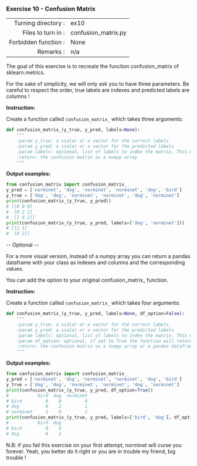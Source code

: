  ### Exercise 10 - Confusion Matrix

|                         |                         |
| -----------------------:| ----------------------- |
|   Turning directory :   |  ex10                   |
|   Files to turn in :    |  confusion_matrix.py    |
|   Forbidden function :  |  None                   |
|   Remarks :             |  n/a                    |

The goal of this exercise is to recreate the function confusion_matrix of sklearn.metrics.

For the sake of simplicity, we will only ask you to have three parameters.
Be careful to respect the order, true labels are indexes and predicted labels are columns !

**Instruction:**

Create a function called `confusion_matrix_` which takes three arguments: 
```python
def confusion_matrix_(y_true, y_pred, labels=None):
    """
    :param y_true: a scalar or a vector for the correct labels
    :param y_pred: a scalar or a vector for the predicted labels
    :param labels: optional, list of labels to index the matrix. This may be used to reorder or select a subset of labels. (default=None)
    :return: the confusion matrix as a numpy array
    """
```

**Output examples:**
```python
from confusion_matrix import confusion_matrix_
y_pred = ['norminet', 'dog', 'norminet', 'norminet', 'dog', 'bird']
y_true = ['dog', 'dog', 'norminet', 'norminet', 'dog', 'norminet']
print(confusion_matrix_(y_true, y_pred))
# [[0 0 0]
#  [0 2 1]
#  [1 0 2]]
print(confusion_matrix_(y_true, y_pred, labels=['dog', 'norminet']))
# [[2 1]
#  [0 2]]
```

-- Optional --

For a more visual version, instead of a numpy array you can return a pandas dataframe with your class as indexes and columns and the corresponding values.

You can add the option to your original confusion_matrix_ function.

**Instruction:**

Create a function called `confusion_matrix_` which takes four arguments:
```python
def confusion_matrix_(y_true, y_pred, labels=None, df_option=False):
    """
    :param y_true: a scalar or a vector for the correct labels
    :param y_pred: a scalar or a vector for the predicted labels
    :param labels: optional, list of labels to index the matrix. This may be used to reorder or select a subset of labels. (default=None)
    :param df_option: optional, if set to True the function will return a pandas dataframe instead of a numpy array. (default=False)
    :return: the confusion matrix as a numpy array or a pandas dataframe
    """
```

**Output examples:**
```python
from confusion_matrix import confusion_matrix_
y_pred = ['norminet', 'dog', 'norminet', 'norminet', 'dog', 'bird']
y_true = ['dog', 'dog', 'norminet', 'norminet', 'dog', 'norminet']
print(confusion_matrix_(y_true, y_pred, df_option=True))
#           bird  dog  norminet
# bird         0    0         0
# dog          0    2         1
# norminet     1    0         2
print(confusion_matrix_(y_true, y_pred, labels=['bird', 'dog'], df_option=True))
#           bird  dog
# bird         0    0
# dog          0    2
```

N.B: if you fail this exercise on your first attempt, norminet will curse you forever. Yeah, you better do it right or you are in trouble my friend, big trouble !